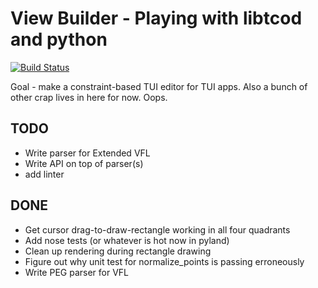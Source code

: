 # View Builder - Playing with libtcod and python

[![Build Status](https://drone.itscoming.run/api/badges/chazu/python-vfl/status.svg?ref=refs/heads/master)](https://drone.itscoming.run/chazu/python-vfl)

Goal - make a constraint-based TUI editor for TUI apps. Also a bunch of other crap lives in here for now. Oops.

## TODO
 - Write parser for Extended VFL
 - Write API on top of parser(s)
 - add linter

## DONE
 - Get cursor drag-to-draw-rectangle working in all four quadrants
 - Add nose tests (or whatever is hot now in pyland)
 - Clean up rendering during rectangle drawing
 - Figure out why unit test for normalize_points is passing erroneously
 - Write PEG parser for VFL
